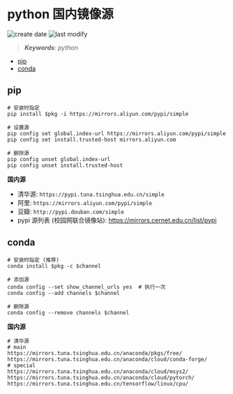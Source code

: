 python 国内镜像源
===
<!--START_SECTION:badge-->
![create date](https://img.shields.io/static/v1?label=create%20date&message=2022-06-xx&label_color=gray&color=lightsteelblue&style=flat-square)
![last modify](https://img.shields.io/static/v1?label=last%20modify&message=2025-09-19%2004%3A11%3A35&label_color=gray&color=thistle&style=flat-square)
<!--END_SECTION:badge-->
<!--info
top: false
draft: false
hidden: true
tags: [python_tool]
-->

> ***Keywords**: python*

<!--START_SECTION:toc-->
- [pip](#pip)
- [conda](#conda)
<!--END_SECTION:toc-->



## pip

```shell
# 安装时指定
pip install $pkg -i https://mirrors.aliyun.com/pypi/simple

# 设置源
pip config set global.index-url https://mirrors.aliyun.com/pypi/simple
pip config set install.trusted-host mirrors.aliyun.com

# 删除源
pip config unset global.index-url
pip config unset install.trusted-host
```

**国内源**
- 清华源: `https://pypi.tuna.tsinghua.edu.cn/simple`
- 阿里: `https://mirrors.aliyun.com/pypi/simple`
- 豆瓣: `http://pypi.douban.com/simple`
- pypi 源列表 (校园网联合镜像站): https://mirrors.cernet.edu.cn/list/pypi


## conda

```shell
# 安装时指定 (推荐)
conda install $pkg -c $channel

# 添加源
conda config --set show_channel_urls yes  # 执行一次
conda config --add channels $channel

# 删除源
conda config --remove channels $channel
```

**国内源**
```shell
# 清华源
# main
https://mirrors.tuna.tsinghua.edu.cn/anaconda/pkgs/free/
https://mirrors.tuna.tsinghua.edu.cn/anaconda/cloud/conda-forge/
# special
https://mirrors.tuna.tsinghua.edu.cn/anaconda/cloud/msys2/
https://mirrors.tuna.tsinghua.edu.cn/anaconda/cloud/pytorch/
https://mirrors.tuna.tsinghua.edu.cn/tensorflow/linux/cpu/
```
